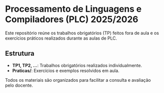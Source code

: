 # Processamento de Linguagens e Compiladores (PLC) 2025/2026

Este repositório reúne os trabalhos obrigatórios (TP) feitos fora de aula e os exercícios práticos realizados durante as aulas de PLC.

## Estrutura
- **TP1, TP2, ...**: Trabalhos obrigatórios realizados individualmente.
- **Praticas/**: Exercícios e exemplos resolvidos em aula.

Todos os materiais são organizados para facilitar a consulta e avaliação pelo docente.

